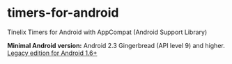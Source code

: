 # timers-for-android
Tinelix Timers for Android with AppCompat (Android Support Library)

<b>Minimal Android version:</b> Android 2.3 Gingerbread (API level 9) and higher.<br><a href="https://github.com/tinelix/timers-legacy-for-android">Legacy edition for Android 1.6+</a>
